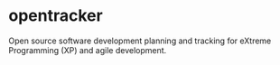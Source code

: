 # opentracker
Open source software development planning and tracking for eXtreme Programming (XP) and agile development.
